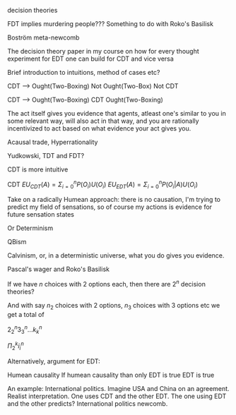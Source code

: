 
decision theories

FDT implies murdering people??? Something to do with Roko's Basilisk



Boström meta-newcomb

The decision theory paper in my course on how for every thought experiment for EDT one can build for CDT and vice versa




Brief introduction to intuitions, method of cases etc?

CDT --> Ought(Two-Boxing)
Not Ought(Two-Box)
Not CDT

CDT --> Ought(Two-Boxing)
CDT
Ought(Two-Boxing)



The act itself gives you evidence that agents, atleast one's similar to you in some relevant way, will also act in that way, and you are rationally incentivized to act based on what evidence your act gives you.




Acausal trade, Hyperrationality

Yudkowski, TDT and FDT?

CDT is more intuitive


CDT
$EU_{CDT}(A) = \Sigma_{i=0}^n P(O_i) U(O_i)$
$EU_{EDT}(A) = \Sigma_{i=0}^n P(O_i|A) U(O_i)$



Take on a radically Humean approach: there is no causation, I'm trying to predict my field of sensations, so of course my actions is evidence for future sensation states


Or Determinism


QBism

Calvinism, or, in a deterministic universe, what you do gives you evidence. 


Pascal's wager and Roko's Basilisk



If we have $n$ choices with 2 options each, then there are $2^n$ decision theories?

And with say $n_2$ choices with 2 options, $n_3$ choices with 3 options etc we get a total of 

$2^n_2 3^n_3...k^n_k$

$\Pi_2^k i^n_i$




Alternatively, argument for EDT:

Humean causality
If humean causality than only EDT is true
EDT is true





An example: International politics. Imagine USA and China on an agreement. Realist interpretation. One uses CDT and the other EDT. The one using EDT and the other predicts? International politics newcomb. 